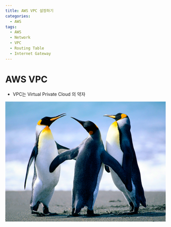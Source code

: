 ```yaml
---
title: AWS VPC 설정하기
categories:
  - AWS
tags:
  - AWS
  - Network
  - VPC
  - Routing Table
  - Internet Gateway
---
```


# AWS VPC
* VPC는 Virtual Private Cloud 의 약자

![](../assets/images/Penguins.jpg)
